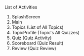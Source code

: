 List of Activities

1. SplashScreen
2. Main
3. Topics (List of All Topics)
4. TopicProfile (Topic's All Quizzes)
5. Quiz (Quiz Activity)
6. Scoreboard (Quiz Result)
7. Review (Quiz Review)
